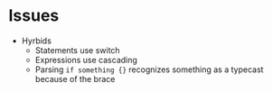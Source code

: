 # Issues
- Hyrbids
    - Statements use switch
    - Expressions use cascading
    - Parsing `if something {}` recognizes something as a typecast because of the brace
